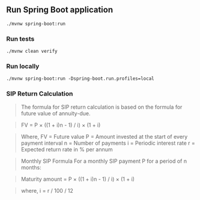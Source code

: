 ## Run Spring Boot application
```shell
./mvnw spring-boot:run
```

### Run tests
```shell
./mvnw clean verify
```

### Run locally
```shell
./mvnw spring-boot:run -Dspring-boot.run.profiles=local
```

### SIP Return Calculation
> The formula for SIP return calculation is based on the formula for future value of annuity-due.

> FV = P × ((1 + i)n - 1) / i) × (1 + i)

> Where,
> FV = Future value
> P = Amount invested at the start of every payment interval
> n = Number of payments
> i = Periodic interest rate
> r = Expected return rate in % per annum

> Monthly SIP Formula
> For a monthly SIP payment P for a period of n months:

> Maturity amount = P × ((1 + i)n - 1) / i) × (1 + i)

> where,
> i = r / 100 / 12
